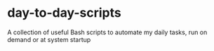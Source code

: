 # day-to-day-scripts
A collection of useful Bash scripts to automate my daily tasks, run on demand or at system startup
